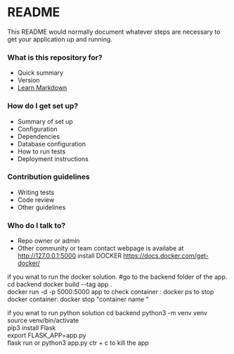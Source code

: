# README #

This README would normally document whatever steps are necessary to get your application up and running.

### What is this repository for? ###

* Quick summary
* Version
* [Learn Markdown](https://bitbucket.org/tutorials/markdowndemo)

### How do I get set up? ###

* Summary of set up
* Configuration
* Dependencies
* Database configuration
* How to run tests
* Deployment instructions

### Contribution guidelines ###

* Writing tests
* Code review
* Other guidelines

### Who do I talk to? ###

* Repo owner or admin
* Other community or team contact
webpage is availabe at http://127.0.0.1:5000
install DOCKER https://docs.docker.com/get-docker/

if you wnat to run the docker solution.
#go to the backend folder of the app. 
cd backend 
docker build --tag app .  
docker run -d -p 5000:5000 app
to check container : docker ps 
to stop docker container:  docker stop "container name "


if you wnat to run python solution 
cd backend
python3 -m venv venv 
source venv/bin/activate   
pip3 install Flask  
export FLASK_APP=app.py  
flask run 
or
python3 app.py
ctr + c to kill the app 